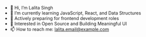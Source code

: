 - 👋 Hi, I’m Lalita Singh
- 🌱 I’m currently learning JavaScript, React, and Data Structures
- 💼 Actively preparing for frontend development roles
- 🌟 Interested in Open Source and Building Meaningful UI
- 📫 How to reach me: lalita.email@example.com
